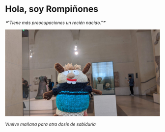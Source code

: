 # Hola, soy Rompiñones

<!--STARTS_HERE_QUOTE_README-->
<i>❝"Tiene más preocupaciones un recién nacido."❞</i>
<!--ENDS_HERE_QUOTE_README-->

<!--START_SECTION:update_image-->
![alt text](https://raw.githubusercontent.com/focaalvarez/rompinones/main/.github/images/IMG_20220430_120411.jpg?raw=true)
<!--END_SECTION:update_image-->

*Vuelve mañana para otra dosis de sabiduría*
